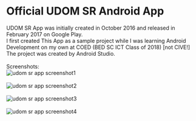 # Official UDOM SR Android App


UDOM SR App was initially created in October 2016 and released in February 2017 on Google Play. <br/>
I first created This App as a sample project while I was learning Android Development on my own at COED (BED SC ICT Class of 2018) 
[not CIVE!] <br/>
The project was created by Android Studio.<br/><br/>Screenshots:<br/>
<img src="http://uptymes.com/apps/udom-sr/github/udom-sr-1.png" alt="udom sr app screenshot1" ><br/><br/>
<img src="http://uptymes.com/apps/udom-sr/github/udom-sr-2.png" alt="udom sr app screenshot2"/><br/><br/>
<img src="http://uptymes.com/apps/udom-sr/github/udom-sr-3.png" alt="udom sr app screenshot3"/><br/><br/>
<img src="http://uptymes.com/apps/udom-sr/github/udom-sr-4.png" alt="udom sr app screenshot4"/><br/><br/>
